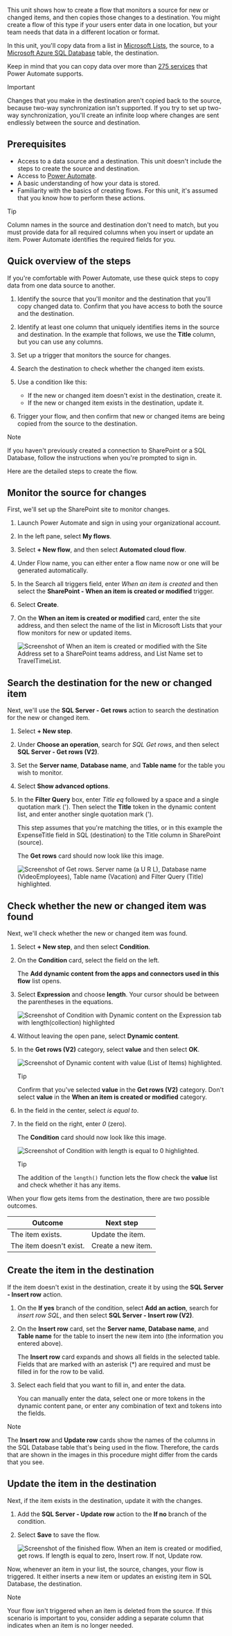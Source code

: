 This unit shows how to create a flow that monitors a source for new or changed items, and then copies those changes to a destination. You might create a flow of this type if your users enter data in one location, but your team needs that data in a different location or format.

In this unit, you'll copy data from a list in [Microsoft Lists](https://support.office.com/article/SharePoint-lists-I-An-introduction-f11cd5fe-bc87-4f9e-9bfe-bbd87a22a194/?azure-portal=true), the source, to a [Microsoft Azure SQL Database](/azure/sql-database/sql-database-technical-overview/?azure-portal=true) table, the destination.

Keep in mind that you can copy data over more than [275 services](https://flow.microsoft.com/connectors/?azure-portal=true) that Power Automate supports.

> [!IMPORTANT]
> Changes that you make in the destination aren't copied back to the source, because two-way synchronization isn't supported. If you try to set up two-way synchronization, you'll create an infinite loop where changes are sent endlessly between the source and destination.

## Prerequisites

- Access to a data source and a destination. This unit doesn't include the steps to create the source and destination.
- Access to [Power Automate](https://flow.microsoft.com/?azure-portal=true).
- A basic understanding of how your data is stored.
- Familiarity with the basics of creating flows. For this unit, it's assumed that you know how to perform these actions.

> [!TIP]
> Column names in the source and destination don't need to match, but you must provide data for all required columns when you insert or update an item. Power Automate identifies the required fields for you.

## Quick overview of the steps

If you're comfortable with Power Automate, use these quick steps to copy data from one data source to another.

1. Identify the source that you'll monitor and the destination that you'll copy changed data to. Confirm that you have access to both the source and the destination.
1. Identify at least one column that uniquely identifies items in the source and destination. In the example that follows, we use the **Title** column, but you can use any columns.
1. Set up a trigger that monitors the source for changes.
1. Search the destination to check whether the changed item exists.
1. Use a condition like this:

    - If the new or changed item doesn't exist in the destination, create it.
    - If the new or changed item exists in the destination, update it.

1. Trigger your flow, and then confirm that new or changed items are being copied from the source to the destination.

> [!NOTE]
> If you haven't previously created a connection to SharePoint or a SQL Database, follow the instructions when you're prompted to sign in.

Here are the detailed steps to create the flow.

## Monitor the source for changes

First, we'll set up the SharePoint site to monitor changes.

1. Launch Power Automate and sign in using your organizational account.

1. In the left pane, select **My flows**.

1. Select **+ New flow**, and then select **Automated cloud flow**.

1. Under Flow name, you can either enter a flow name now or one will be generated automatically.

1. In the Search all triggers field, enter *When an item is created* and then select the **SharePoint - When an item is created or modified** trigger.

1. Select **Create**.

1. On the **When an item is created or modified** card, enter the site address, and then select the name of the list in Microsoft Lists that your flow monitors for new or updated items.

    ![Screenshot of When an item is created or modified with the Site Address set to a SharePoint teams address, and List Name set to TravelTimeList.](../media/configure-sharepoint-trigger.png)

## Search the destination for the new or changed item

Next, we'll use the **SQL Server - Get rows** action to search the destination for the new or changed item.

1. Select **+ New step**.

1. Under **Choose an operation**, search for *SQL Get rows*, and then select **SQL Server - Get rows (V2)**.

1. Set the **Server name**, **Database name**, and **Table name** for the table you wish to monitor.

1. Select **Show advanced options**.

1. In the **Filter Query** box, enter *Title eq* followed by a space and a single quotation mark ('). Then select the **Title** token in the dynamic content list, and enter another single quotation mark (').

    This step assumes that you're matching the titles, or in this example the ExpenseTitle field in SQL (destination) to the Title column in SharePoint (source).

    The **Get rows** card should now look like this image.

    ![Screenshot of Get rows. Server name (a U R L), Database name (VideoEmployees), Table name (Vacation) and Filter Query (Title) highlighted.](../media/configure-sql-rows-action.png)

## Check whether the new or changed item was found

Next, we'll check whether the new or changed item was found.

1. Select **+ New step**, and then select **Condition**.

1. On the **Condition** card, select the field on the left.

    The **Add dynamic content from the apps and connectors used in this flow** list opens.

1. Select **Expression** and choose **length**. Your cursor should be between the parentheses in the equations.

    ![Screenshot of Condition with Dynamic content on the Expression tab with length(collection) highlighted](../media/length-expression.png)

1. Without leaving the open pane, select **Dynamic content**.

1. In the **Get rows (V2)** category, select **value** and then select **OK**.

    ![Screenshot of Dynamic content with value (List of Items) highlighted.](../media/select-dynamic-content.png)

    > [!TIP]
    > Confirm that you've selected **value** in the **Get rows (V2)** category. Don't select **value** in the **When an item is created or modified** category.

1. In the field in the center, select *is equal to*.

1. In the field on the right, enter *0* (zero).

    The **Condition** card should now look like this image.

    ![Screenshot of Condition with length is equal to 0 highlighted.](../media/configure-condition.png)

    > [!TIP]
    > The addition of the `length()` function lets the flow check the **value** list and check whether it has any items.

When your flow gets items from the destination, there are two possible outcomes.

| Outcome | Next step |
| --- | --- |
| The item exists. | Update the item. |
| The item doesn't exist. | Create a new item. |

## Create the item in the destination

If the item doesn't exist in the destination, create it by using the **SQL Server - Insert row** action.

1. On the **If yes** branch of the condition, select **Add an action**, search for *insert row SQL*, and then select **SQL Server - Insert row (V2)**.

1. On the **Insert row** card, set the **Server name**, **Database name**, and **Table name** for the table to insert the new item into (the information you entered above).

    The **Insert row** card expands and shows all fields in the selected table. Fields that are marked with an asterisk (*) are required and must be filled in for the row to be valid.

1. Select each field that you want to fill in, and enter the data.

    You can manually enter the data, select one or more tokens in the dynamic content pane, or enter any combination of text and tokens into the fields.

> [!NOTE]
> The **Insert row** and **Update row** cards show the names of the columns in the SQL Database table that's being used in the flow. Therefore, the cards that are shown in the images in this procedure might differ from the cards that you see.

## Update the item in the destination

Next, if the item exists in the destination, update it with the changes.

1. Add the **SQL Server - Update row** action to the **If no** branch of the condition.

1. Select **Save** to save the flow.

    ![Screenshot of the finished flow. When an item is created or modified, get rows. If length is equal to zero, Insert row. If not, Update row.](../media/finished-flow.png)

Now, whenever an item in your list, the source, changes, your flow is triggered. It either inserts a new item or updates an existing item in SQL Database, the destination.

> [!NOTE]
> Your flow isn't triggered when an item is deleted from the source. If this scenario is important to you, consider adding a separate column that indicates when an item is no longer needed.

